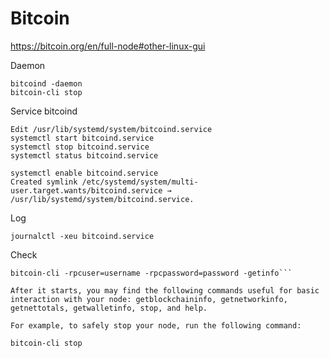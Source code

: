 # Bitcoin

https://bitcoin.org/en/full-node#other-linux-gui

Daemon
```
bitcoind -daemon
bitcoin-cli stop
```

Service bitcoind
```
Edit /usr/lib/systemd/system/bitcoind.service
systemctl start bitcoind.service
systemctl stop bitcoind.service
systemctl status bitcoind.service

systemctl enable bitcoind.service
Created symlink /etc/systemd/system/multi-user.target.wants/bitcoind.service → /usr/lib/systemd/system/bitcoind.service.
```

Log
```
journalctl -xeu bitcoind.service
```

Check
```
bitcoin-cli -rpcuser=username -rpcpassword=password -getinfo```

After it starts, you may find the following commands useful for basic interaction with your node: getblockchaininfo, getnetworkinfo, getnettotals, getwalletinfo, stop, and help.

For example, to safely stop your node, run the following command:

bitcoin-cli stop
